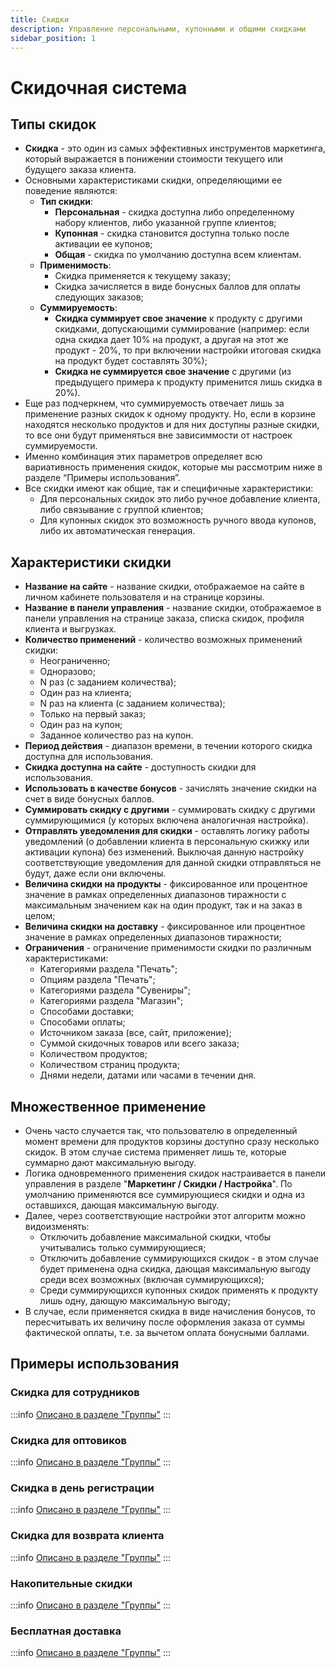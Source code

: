 ```yaml
---
title: Скидки
description: Управление персональными, купонными и общими скидками
sidebar_position: 1
---
```


# Скидочная система
## Типы скидок
* __Скидка__ - это один из самых эффективных инструментов маркетинга, который выражается в понижении стоимости текущего или будущего заказа клиента.
* Основными характеристиками скидки, определяющими ее поведение являются:
    + __Тип скидки__:
        + __Персональная__ - скидка доступна либо определенному набору клиентов, либо указанной группе клиентов;
        + __Купонная__ - скидка становится доступна только после активации ее купонов;
        + __Общая__ - скидка по умолчанию доступна всем клиентам.
    + __Применимость__:
        + Скидка применяется к текущему заказу;
        + Скидка зачисляется в виде бонусных баллов для оплаты следующих заказов;
    + __Суммируемость__:
        + __Скидка суммирует свое значение__ к продукту с другими скидками, допускающими суммирование (например: если одна скидка дает 10% на продукт, а другая на этот же продукт - 20%, то при включении настройки итоговая скидка на продукт будет составлять 30%);
        + __Скидка не суммируется свое значение__ с другими (из предыдущего примера к продукту применится лишь скидка в 20%).
* Еще раз подчеркнем, что суммируемость отвечает лишь за применение разных скидок к одному продукту. Но, если в корзине находятся несколько продуктов и для них доступны разные скидки, то все они будут применяться вне зависиммости от настроек суммируемости.
* Именно комбинация этих параметров определяет всю вариативность применения скидок, которые мы рассмотрим ниже в разделе “Примеры использования”.
* Все скидки имеют как общие, так и специфичные характеристики:
    + Для персональных скидок это либо ручное добавление клиента, либо связывание с группой клиентов;
    + Для купонных скидок это возможность ручного ввода купонов, либо их автоматическая генерация.

## Характеристики скидки
* __Название на сайте__ - название скидки, отображаемое на сайте в личном кабинете пользователя и на странице корзины.
* __Название в панели управления__ - название скидки, отображаемое в панели управления на странице заказа, списка скидок, профиля клиента и выгрузках.
* __Количество применений__ - количество возможных применений скидки:
    + Неограниченно;
    + Одноразово;
    + N раз (с заданием количества);
    + Один раз на клиента;
    + N раз на клиента (с заданием количества);
    + Только на первый заказ;
    + Один раз на купон;
    + Заданное количество раз на купон.
* __Период действия__ - диапазон времени, в течении которого скидка доступна для использования. 
* __Скидка доступна на сайте__ - доступность скидки для использования.
* __Использовать в качестве бонусов__ - зачислять значение скидки на счет в виде бонусных баллов.
* __Суммировать скидку с другими__ - суммировать скидку с другими суммирующимися (у которых включена аналогичная настройка).
* __Отправлять уведомления для скидки__ - оставлять логику работы уведомлений (о добавлении клиента в персональную скижку или активации купона) без изменений. Выключая данную настройку соответствующие уведомления для данной скидки отправляться не будут, даже если они включены.
* __Величина скидки на продукты__ - фиксированное или процентное значение в рамках определенных диапазонов тиражности с максимальным значением как на один продукт, так и на заказ в целом;
* __Величина скидки на доставку__ - фиксированное или процентное значение в рамках определенных диапазонов тиражности;
* __Ограничения__ - ограничение применимости скидки по различным характеристиками:
    + Категориями раздела "Печать";
    + Опциям раздела "Печать";
    + Категориями раздела "Сувениры";
    + Категориями раздела "Магазин";
    + Способами доставки;
    + Способами оплаты;
    + Источником заказа (все, сайт, приложение);
    + Суммой скидочных товаров или всего заказа;
    + Количеством продуктов;
    + Количеством страниц продукта;
    + Днями недели, датами или часами в течении дня.

## Множественное применение
* Очень часто случается так, что пользователю в определенный момент времени для продуктов корзины доступно сразу несколько скидок. В этом случае система применяет лишь те, которые суммарно дают максимальную выгоду.
* Логика одновременного применения скидок настраивается в панели управления в разделе "__Маркетинг / Скидки / Настройка__". По умолчанию применяются все суммирующиеся скидки и одна из оставшихся, дающая максимальную выгоду. 
* Далее, через соответствующие настройки этот алгоритм можно видоизменять:
    + Отключить добавление максимальной скидки, чтобы учитывались только суммирующиеся;
    + Отключить добавление суммирующихся скидок - в этом случае будет применена одна скидка, дающая максимальную выгоду среди всех возможных (включая суммирующихся);
    + Среди суммирующихся купонных скидок применять к продукту лишь одну, дающую максимальную выгоду;
* В случае, если применяется скидка в виде начисления бонусов, то пересчитывать их величину после оформления заказа от суммы фактической оплаты, т.е. за вычетом оплата бонусными баллами.

## Примеры использования
### Скидка для сотрудников
:::info
[Описано в разделе "Группы"](/customers/groups#скидка-для-сотрудников)
:::
### Скидка для оптовиков
:::info
[Описано в разделе "Группы"](/customers/groups#оптовая-печать-фотографий)
:::
### Скидка в день регистрации
:::info
[Описано в разделе "Группы"](/customers/groups#скидка-в-день-регистрации)
:::
### Скидка для возврата клиента
:::info
[Описано в разделе "Группы"](/customers/groups#скидка-для-возврата-клиента)
:::
### Накопительные скидки
:::info
[Описано в разделе "Группы"](/customers/groups#накопительные-скидки)
:::
### Бесплатная доставка
:::info
[Описано в разделе "Группы"](/customers/groups#бесплатная-доставка)
:::